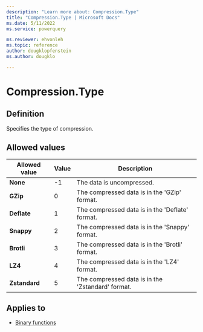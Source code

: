 ```yaml
---
description: "Learn more about: Compression.Type"
title: "Compression.Type | Microsoft Docs"
ms.date: 5/11/2022
ms.service: powerquery

ms.reviewer: ehvonleh
ms.topic: reference
author: dougklopfenstein
ms.author: dougklo

---
```

# Compression.Type

## Definition

Specifies the type of compression.

## Allowed values

|Allowed value|Value|Description|
| ------- | -- | --------- |
|**None**|-1|The data is uncompressed.|
|**GZip**|0|The compressed data is in the 'GZip' format.|
|**Deflate**|1|The compressed data is in the 'Deflate' format.|
|**Snappy**|2|The compressed data is in the 'Snappy' format.|
|**Brotli**|3|The compressed data is in the 'Brotli' format.|
|**LZ4**|4|The compressed data is in the 'LZ4' format.|
|**Zstandard**|5|The compressed data is in the 'Zstandard' format.|

## Applies to

* [Binary functions](binary-functions.md)
